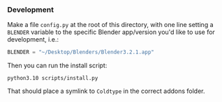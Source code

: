 ### Development

Make a file `config.py` at the root of this directory, with one line setting a `BLENDER` variable to the specific Blender app/version you'd like to use for development, i.e.:

```python
BLENDER = "~/Desktop/Blenders/Blender3.2.1.app"
```

Then you can run the install script:

`python3.10 scripts/install.py`

That should place a symlink to `Coldtype` in the correct addons folder.